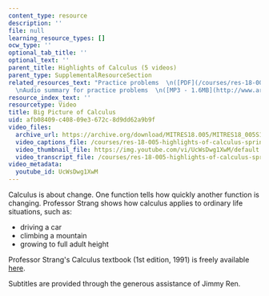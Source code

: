 ```yaml
---
content_type: resource
description: ''
file: null
learning_resource_types: []
ocw_type: ''
optional_tab_title: ''
optional_text: ''
parent_title: Highlights of Calculus (5 videos)
parent_type: SupplementalResourceSection
related_resources_text: "Practice problems  \n([PDF](/courses/res-18-005-highlights-of-calculus-spring-2010/resources/mitres18_05s10_big_picture_calculus))\n\
  \nAudio summary for practice problems  \n([MP3 - 1.6MB](http://www.archive.org/download/MITRES18.005/MITRES18_005S10_BigPictureCalculus_Summary_32K.mp3))"
resource_index_text: ''
resourcetype: Video
title: Big Picture of Calculus
uid: afb08409-c408-09e3-672c-8d9dd62a9b9f
video_files:
  archive_url: https://archive.org/download/MITRES18.005/MITRES18_005S10_BigPictureCalculus_300k.mp4
  video_captions_file: /courses/res-18-005-highlights-of-calculus-spring-2010/1ce9dc37be9557d5a3316caec220811e_UcWsDwg1XwM.vtt
  video_thumbnail_file: https://img.youtube.com/vi/UcWsDwg1XwM/default.jpg
  video_transcript_file: /courses/res-18-005-highlights-of-calculus-spring-2010/424a7610fccc797aaa2455d392246057_UcWsDwg1XwM.pdf
video_metadata:
  youtube_id: UcWsDwg1XwM
---
```


Calculus is about change. One function tells how quickly another function is changing. Professor Strang shows how calculus applies to ordinary life situations, such as:

*   driving a car
*   climbing a mountain
*   growing to full adult height

Professor Strang's Calculus textbook (1st edition, 1991) is freely available [here](/courses/res-18-001-calculus-online-textbook-spring-2005).

Subtitles are provided through the generous assistance of Jimmy Ren.